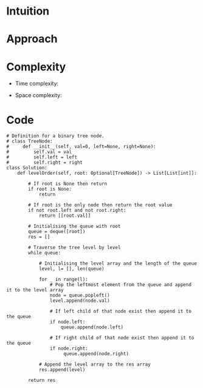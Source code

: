 # Intuition
<!-- Describe your first thoughts on how to solve this problem. -->

# Approach
<!-- Describe your approach to solving the problem. -->

# Complexity

- Time complexity:
<!-- Add your time complexity here, e.g. $$O(n)$$ -->

- Space complexity:
<!-- Add your space complexity here, e.g. $$O(n)$$ -->

# Code

```
# Definition for a binary tree node.
# class TreeNode:
#     def __init__(self, val=0, left=None, right=None):
#         self.val = val
#         self.left = left
#         self.right = right
class Solution:
    def levelOrder(self, root: Optional[TreeNode]) -> List[List[int]]:

        # If root is None then return
        if root is None:
            return
        
        # If root is the only node then return the root value
        if not root.left and not root.right:
            return [[root.val]]

        # Initialising the queue with root
        queue = deque([root])
        res = []

        # Traverse the tree level by level
        while queue:
            
            # Initialising the level array and the length of the queue
            level, l= [], len(queue)

            for _ in range(l):
                # Pop the leftmost element from the queue and append it to the level array
                node = queue.popleft()
                level.append(node.val)

                # If left child of that node exist then append it to the queue
                if node.left:
                    queue.append(node.left)

                # If right child of that node exist then append it to the queue
                if node.right:
                     queue.append(node.right)

            # Append the level array to the res array
            res.append(level)

        return res     

```
